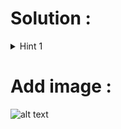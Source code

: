 # Solution : 
<details>
  <summary> Hint 1 </summary>
  
  try reducing the complexity by using segtree\
  ok
  
  </details>

# Add image : 

![alt text](http://url/to/img.png)
